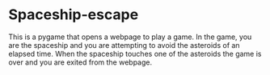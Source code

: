 # Spaceship-escape

This is a pygame that opens a webpage to play a game. In the game, you are the spaceship and you are attempting to avoid the asteroids of an elapsed time. When the spaceship touches one of the asteroids the game is over and you are exited from the webpage. 
